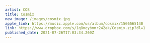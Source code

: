 ```yaml
---
artist: COS
title: Cosmix
new_image: /images/cosmix.jpg
apple_link: https://music.apple.com/us/album/cosmix/1566565140
link: https://www.dropbox.com/s/1q8ncybnnr242ak/Cosmix.zip?dl=1
published_date: 2021-07-26T17:03:34.260Z
---
```

